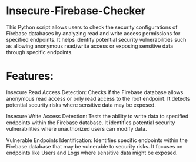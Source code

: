 # Insecure-Firebase-Checker

This Python script allows users to check the security configurations of Firebase databases by analyzing read and write access permissions for specified endpoints. It helps identify potential security vulnerabilities such as allowing anonymous read/write access or exposing sensitive data through specific endpoints.

# Features:

Insecure Read Access Detection: Checks if the Firebase database allows anonymous read access or only read access to the root endpoint. It detects potential security risks where sensitive data may be exposed.

Insecure Write Access Detection: Tests the ability to write data to specified endpoints within the Firebase database. It identifies potential security vulnerabilities where unauthorized users can modify data.

Vulnerable Endpoints Identification: Identifies specific endpoints within the Firebase database that may be vulnerable to security risks. It focuses on endpoints like Users and Logs where sensitive data might be exposed.
